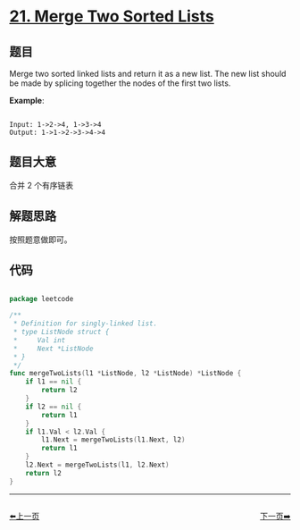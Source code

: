 # [21. Merge Two Sorted Lists](https://leetcode.com/problems/merge-two-sorted-lists/)

## 题目

Merge two sorted linked lists and return it as a new list. The new list should be made by splicing together the nodes of the first two lists.

**Example**:

```

Input: 1->2->4, 1->3->4
Output: 1->1->2->3->4->4

```

## 题目大意

合并 2 个有序链表

## 解题思路

按照题意做即可。

## 代码

```go

package leetcode

/**
 * Definition for singly-linked list.
 * type ListNode struct {
 *     Val int
 *     Next *ListNode
 * }
 */
func mergeTwoLists(l1 *ListNode, l2 *ListNode) *ListNode {
	if l1 == nil {
		return l2
	}
	if l2 == nil {
		return l1
	}
	if l1.Val < l2.Val {
		l1.Next = mergeTwoLists(l1.Next, l2)
		return l1
	}
	l2.Next = mergeTwoLists(l1, l2.Next)
	return l2
}


```


----------------------------------------------
<div style="display: flex;justify-content: space-between;align-items: center;">
<p><a href="https://books.halfrost.com/leetcode/ChapterFour/0020.Valid-Parentheses/">⬅️上一页</a></p>
<p><a href="https://books.halfrost.com/leetcode/ChapterFour/0022.Generate-Parentheses/">下一页➡️</a></p>
</div>
